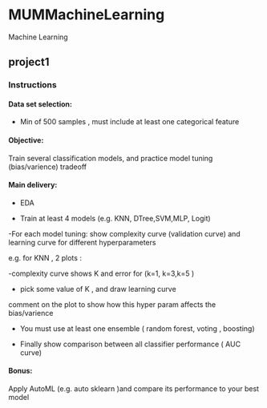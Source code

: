 # MUMMachineLearning
Machine Learning 

## project1

### Instructions
#### Data set selection:

- Min of 500 samples ,  must include at least one categorical feature 

#### Objective:

Train several classification models, and practice model tuning (bias/varience) tradeoff

#### Main delivery:

- EDA

- Train at least 4 models (e.g. KNN, DTree,SVM,MLP, Logit) 

-For each model tuning: show complexity curve (validation curve) and learning curve for different hyperparameters 

e.g. for KNN , 2 plots :

-complexity curve shows K and error for (k=1, k=3,k=5 ) 

- pick some value of K , and draw learning curve 

comment on the plot to show how this hyper param affects the bias/varience 

- You must use at least one ensemble ( random forest, voting , boosting) 

- Finally show comparison between all classifier performance  ( AUC curve) 

#### Bonus:

Apply AutoML (e.g. auto sklearn )and compare its performance to your best model
